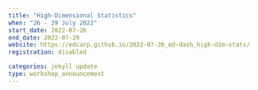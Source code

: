 ```yaml
---
title: "High-Dimensional Statistics" 
when: "26 - 29 July 2022"
start_date: 2022-07-26
end_date: 2022-07-29
website: https://edcarp.github.io/2022-07-26_ed-dash_high-dim-stats/
registration: disabled

categories: jekyll update
type: workshop_announcement
---
```


